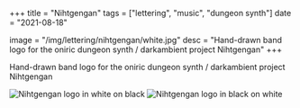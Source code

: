 +++
title = "Nihtgengan"
tags = ["lettering", "music", "dungeon synth"]
date = "2021-08-18"

image = "/img/lettering/nihtgengan/white.jpg"
desc = "Hand-drawn band logo for the oniric dungeon synth / darkambient project Nihtgengan"
+++

Hand-drawn band logo for the oniric dungeon synth / darkambient project Nihtgengan

![Nihtgengan logo in white on black](/img/lettering/nihtgengan/black.jpg "Nihtgengan logo in white on black")
![Nihtgengan logo in black on white](/img/lettering/nihtgengan/white.jpg "Nihtgengan logo in black on white")
